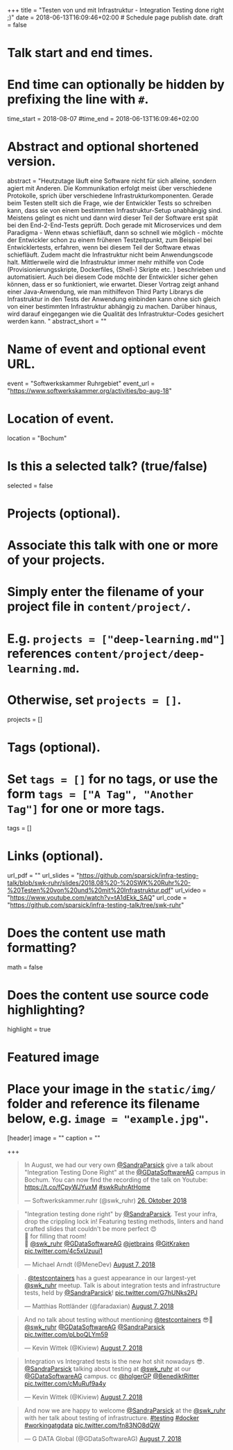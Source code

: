 +++
title = "Testen von und mit Infrastruktur - Integration Testing done right ;)"
date = 2018-06-13T16:09:46+02:00  # Schedule page publish date.
draft = false

# Talk start and end times.
#   End time can optionally be hidden by prefixing the line with `#`.
time_start = 2018-08-07
#time_end = 2018-06-13T16:09:46+02:00

# Abstract and optional shortened version.
abstract = "Heutzutage läuft eine Software nicht für sich alleine, sondern agiert mit Anderen. Die Kommunikation erfolgt meist über verschiedene Protokolle, sprich über verschiedene Infrastrukturkomponenten. Gerade beim Testen stellt sich die Frage, wie der Entwickler Tests so schreiben kann, dass sie von einem bestimmten Infrastruktur-Setup unabhängig sind. Meistens gelingt es nicht und dann wird dieser Teil der Software erst spät bei den End-2-End-Tests geprüft. Doch gerade mit Microservices und dem Paradigma - Wenn etwas schiefläuft, dann so schnell wie möglich - möchte der Entwickler schon zu einem früheren Testzeitpunkt, zum Beispiel bei Entwicklertests, erfahren, wenn bei diesem Teil der Software etwas schiefläuft. Zudem macht die Infrastruktur nicht beim Anwendungscode halt. Mittlerweile wird die Infrastruktur immer mehr mithilfe von Code (Provisionierungsskripte, Dockerfiles, (Shell-) Skripte etc. ) beschrieben und automatisiert. Auch bei diesem Code möchte der Entwickler sicher gehen können, dass er so funktioniert, wie erwartet. Dieser Vortrag zeigt anhand einer Java-Anwendung, wie man mithilfevon Third Party Librarys die Infrastruktur in den Tests der Anwendung einbinden kann ohne sich gleich von einer bestimmten Infrastruktur abhängig zu machen. Darüber hinaus, wird darauf eingegangen wie die Qualität des Infrastruktur-Codes gesichert werden kann. "
abstract_short = ""

# Name of event and optional event URL.
event = "Softwerkskammer Ruhrgebiet"
event_url = "https://www.softwerkskammer.org/activities/bo-aug-18"

# Location of event.
location = "Bochum"

# Is this a selected talk? (true/false)
selected = false

# Projects (optional).
#   Associate this talk with one or more of your projects.
#   Simply enter the filename of your project file in `content/project/`.
#   E.g. `projects = ["deep-learning.md"]` references `content/project/deep-learning.md`.
#   Otherwise, set `projects = []`.
projects = []

# Tags (optional).
#   Set `tags = []` for no tags, or use the form `tags = ["A Tag", "Another Tag"]` for one or more tags.
tags = []

# Links (optional).
url_pdf = ""
url_slides = "https://github.com/sparsick/infra-testing-talk/blob/swk-ruhr/slides/2018.08%20-%20SWK%20Ruhr%20-%20Testen%20von%20und%20mit%20Infrastruktur.pdf"
url_video = "https://www.youtube.com/watch?v=tA1dEkk_SAQ"
url_code = "https://github.com/sparsick/infra-testing-talk/tree/swk-ruhr"

# Does the content use math formatting?
math = false

# Does the content use source code highlighting?
highlight = true

# Featured image
# Place your image in the `static/img/` folder and reference its filename below, e.g. `image = "example.jpg"`.
[header]
image = ""
caption = ""

+++

<blockquote class="twitter-tweet" data-lang="de"><p lang="en" dir="ltr">In August, we had our very own <a href="https://twitter.com/SandraParsick?ref_src=twsrc%5Etfw">@SandraParsick</a> give a talk about &quot;Integration Testing Done Right&quot; at the <a href="https://twitter.com/GDataSoftwareAG?ref_src=twsrc%5Etfw">@GDataSoftwareAG</a> campus in Bochum. You can now find the recording of the talk on Youtube: <a href="https://t.co/fCpyWJYuxM">https://t.co/fCpyWJYuxM</a> <a href="https://twitter.com/hashtag/swkRuhrAtHome?src=hash&amp;ref_src=twsrc%5Etfw">#swkRuhrAtHome</a></p>&mdash; Softwerkskammer.ruhr (@swk_ruhr) <a href="https://twitter.com/swk_ruhr/status/1055735517109719040?ref_src=twsrc%5Etfw">26. Oktober 2018</a></blockquote>
<script async src="https://platform.twitter.com/widgets.js" charset="utf-8"></script>

<blockquote class="twitter-tweet" data-partner="tweetdeck"><p lang="en" dir="ltr">&quot;Integration testing done right&quot; by <a href="https://twitter.com/SandraParsick?ref_src=twsrc%5Etfw">@SandraParsick</a>. Test your infra, drop the crippling lock in! Featuring testing methods, linters and hand crafted slides that couldn&#39;t be more perfect 😍<br>👏 for filling that room!<br>🙏 <a href="https://twitter.com/swk_ruhr?ref_src=twsrc%5Etfw">@swk_ruhr</a> <a href="https://twitter.com/GDataSoftwareAG?ref_src=twsrc%5Etfw">@GDataSoftwareAG</a> <a href="https://twitter.com/jetbrains?ref_src=twsrc%5Etfw">@jetbrains</a> <a href="https://twitter.com/GitKraken?ref_src=twsrc%5Etfw">@GitKraken</a> <a href="https://t.co/4c5xUzuui1">pic.twitter.com/4c5xUzuui1</a></p>&mdash; Michael Arndt (@MeneDev) <a href="https://twitter.com/MeneDev/status/1026938500581662723?ref_src=twsrc%5Etfw">August 7, 2018</a></blockquote>
<script async src="https://platform.twitter.com/widgets.js" charset="utf-8"></script>

<blockquote class="twitter-tweet" data-partner="tweetdeck"><p lang="en" dir="ltr">. <a href="https://twitter.com/testcontainers?ref_src=twsrc%5Etfw">@testcontainers</a> has a guest appearance in our largest-yet <a href="https://twitter.com/swk_ruhr?ref_src=twsrc%5Etfw">@swk_ruhr</a> meetup. Talk is about integration tests and infrastructure tests, held by <a href="https://twitter.com/SandraParsick?ref_src=twsrc%5Etfw">@SandraParsick</a>! <a href="https://t.co/G7hUNks2PJ">pic.twitter.com/G7hUNks2PJ</a></p>&mdash; Matthias Rottländer (@faradaxian) <a href="https://twitter.com/faradaxian/status/1026894726836961282?ref_src=twsrc%5Etfw">August 7, 2018</a></blockquote>
<script async src="https://platform.twitter.com/widgets.js" charset="utf-8"></script>

<blockquote class="twitter-tweet" data-partner="tweetdeck"><p lang="en" dir="ltr">And no talk about testing without mentioning <a href="https://twitter.com/testcontainers?ref_src=twsrc%5Etfw">@testcontainers</a> 😎🐳 <a href="https://twitter.com/swk_ruhr?ref_src=twsrc%5Etfw">@swk_ruhr</a> <a href="https://twitter.com/GDataSoftwareAG?ref_src=twsrc%5Etfw">@GDataSoftwareAG</a> <a href="https://twitter.com/SandraParsick?ref_src=twsrc%5Etfw">@SandraParsick</a> <a href="https://t.co/pLboQLYm59">pic.twitter.com/pLboQLYm59</a></p>&mdash; Kevin Wittek (@Kiview) <a href="https://twitter.com/Kiview/status/1026893664474292227?ref_src=twsrc%5Etfw">August 7, 2018</a></blockquote>
<script async src="https://platform.twitter.com/widgets.js" charset="utf-8"></script>

<blockquote class="twitter-tweet" data-partner="tweetdeck"><p lang="en" dir="ltr">Integration vs Integrated tests is the new hot shit nowadays 😎. <a href="https://twitter.com/SandraParsick?ref_src=twsrc%5Etfw">@SandraParsick</a> talking about testing at <a href="https://twitter.com/swk_ruhr?ref_src=twsrc%5Etfw">@swk_ruhr</a> at our <a href="https://twitter.com/GDataSoftwareAG?ref_src=twsrc%5Etfw">@GDataSoftwareAG</a> campus. cc <a href="https://twitter.com/holgerGP?ref_src=twsrc%5Etfw">@holgerGP</a> <a href="https://twitter.com/BenediktRitter?ref_src=twsrc%5Etfw">@BenediktRitter</a> <a href="https://t.co/cMuRuf9a4y">pic.twitter.com/cMuRuf9a4y</a></p>&mdash; Kevin Wittek (@Kiview) <a href="https://twitter.com/Kiview/status/1026892148959051777?ref_src=twsrc%5Etfw">August 7, 2018</a></blockquote>
<script async src="https://platform.twitter.com/widgets.js" charset="utf-8"></script>

<blockquote class="twitter-tweet" data-partner="tweetdeck"><p lang="en" dir="ltr">And now we are happy to welcome <a href="https://twitter.com/SandraParsick?ref_src=twsrc%5Etfw">@SandraParsick</a> at the <a href="https://twitter.com/swk_ruhr?ref_src=twsrc%5Etfw">@swk_ruhr</a> with her talk about testing of infrastructure. <a href="https://twitter.com/hashtag/testing?src=hash&amp;ref_src=twsrc%5Etfw">#testing</a> <a href="https://twitter.com/hashtag/docker?src=hash&amp;ref_src=twsrc%5Etfw">#docker</a> <a href="https://twitter.com/hashtag/workingatgdata?src=hash&amp;ref_src=twsrc%5Etfw">#workingatgdata</a> <a href="https://t.co/fn83NO8dQW">pic.twitter.com/fn83NO8dQW</a></p>&mdash; G DATA Global (@GDataSoftwareAG) <a href="https://twitter.com/GDataSoftwareAG/status/1026888336449970177?ref_src=twsrc%5Etfw">August 7, 2018</a></blockquote>
<script async src="https://platform.twitter.com/widgets.js" charset="utf-8"></script>
